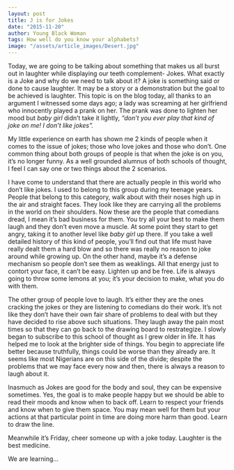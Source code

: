 ```yaml
---
layout: post
title: J is for Jokes
date: "2015-11-20"
author: Young Black Woman
tags: How well do you know your alphabets?
image: "/assets/article_images/Desert.jpg"
---
```


Today, we are going to be talking about something that makes us all burst out in laughter while displaying our teeth complement- Jokes.  What exactly is a Joke and why do we need to talk about it? A joke is something said or done to cause laughter. It may be a story or a demonstration but the goal to be achieved is laughter. This topic is on the blog today, all thanks to an argument I witnessed some days ago; a lady was screaming at her girlfriend who innocently played a prank on her. The prank was done to lighten her mood but *baby girl* didn’t take it lightly, *“don’t you ever play that kind of joke on me! I don’t like jokes”.*

My little experience on earth has shown me 2 kinds of people when it comes to the issue of jokes; those who love jokes and those who don’t. One common thing about both groups of people is that when the joke is on you, it’s no longer funny.  As a well grounded alumnus of both schools of thought, I feel I can say one or two things about the 2 scenarios.

I have come to understand that there are actually people in this world who don’t like jokes. I used to belong to this group during my teenage years. People that belong to this category, walk about with their noses high up in the air and straight faces. They look like they are carrying all the problems in the world on their shoulders.  Now these are the people that comedians dread, I mean it’s bad business for them. You try all your best to make them laugh and they don’t even move a muscle. At some point they start to get angry, taking it to another level like *baby girl* up there. If you take a well detailed history of this kind of people, you’ll find out that life must have really dealt them a hard blow and so there was really no reason to joke around while growing up. On the other hand, maybe it’s a defense mechanism so people don’t see them as weaklings. All that energy just to contort your face, it can’t be easy. Lighten up and be free. Life is always going to throw some lemons at you; it’s your decision to make, what you do with them.

The other group of people love to laugh. It’s either they are the ones cracking the jokes or they are listening to comedians do their work. It’s not like they don’t have their own fair share of problems to deal with but they have decided to rise above such situations. They laugh away the pain most times so that they can go back to the drawing board to restrategize. I slowly began to subscribe to this school of thought as I grew older in life. It has helped me to look at the brighter side of things. You begin to appreciate life better because truthfully, things could be worse than they already are.  It seems like most Nigerians are on this side of the divide; despite the problems that we may face every now and then, there is always a reason to laugh about it.

Inasmuch as Jokes are good for the body and soul, they can be expensive sometimes. Yes, the goal is to make people happy but we should be able to read their moods and know when to back off. Learn to respect your friends and know when to give them space. You may mean well for them but your actions at that particular point in time are doing more harm than good. Learn to draw the line.

Meanwhile it’s Friday, cheer someone up with a joke today. Laughter is the best medicine.

We are learning…
